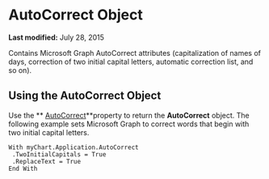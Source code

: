 
# AutoCorrect Object

 **Last modified:** July 28, 2015

Contains Microsoft Graph AutoCorrect attributes (capitalization of names of days, correction of two initial capital letters, automatic correction list, and so on).

## Using the AutoCorrect Object

Use the  ** [AutoCorrect](f05a4ff5-4245-ff2e-1082-f48e130d0741.md)**property to return the  **AutoCorrect** object. The following example sets Microsoft Graph to correct words that begin with two initial capital letters.


```
With myChart.Application.AutoCorrect 
 .TwoInitialCapitals = True 
 .ReplaceText = True 
End With
```

